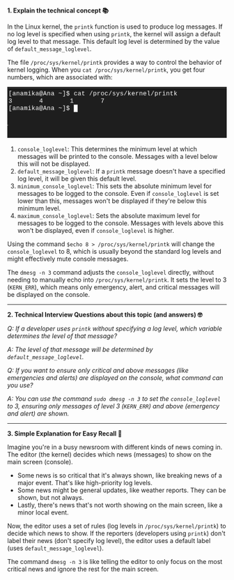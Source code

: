 **1. Explain the technical concept 📚**

In the Linux kernel, the `printk` function is used to produce log messages. If no log level is specified when using `printk`, the kernel will assign a default log level to that message. This default log level is determined by the value of `default_message_loglevel`.

The file `/proc/sys/kernel/printk` provides a way to control the behavior of kernel logging. When you `cat /proc/sys/kernel/printk`, you get four numbers, which are associated with:

![](./Screenshot%20from%202023-09-25%2022-07-31.png)

1. `console_loglevel`: This determines the minimum level at which messages will be printed to the console. Messages with a level below this will not be displayed.
2. `default_message_loglevel`: If a `printk` message doesn't have a specified log level, it will be given this default level.
3. `minimum_console_loglevel`: This sets the absolute minimum level for messages to be logged to the console. Even if `console_loglevel` is set lower than this, messages won't be displayed if they're below this minimum level.
4. `maximum_console_loglevel`: Sets the absolute maximum level for messages to be logged to the console. Messages with levels above this won't be displayed, even if `console_loglevel` is higher.

Using the command `$echo 8 > /proc/sys/kernel/printk` will change the `console_loglevel` to 8, which is usually beyond the standard log levels and might effectively mute console messages. 

The `dmesg -n 3` command adjusts the `console_loglevel` directly, without needing to manually echo into `/proc/sys/kernel/printk`. It sets the level to 3 (`KERN_ERR`), which means only emergency, alert, and critical messages will be displayed on the console.

---

**2. Technical Interview Questions about this topic (and answers) 🤓**

*Q: If a developer uses `printk` without specifying a log level, which variable determines the level of that message?*

*A: The level of that message will be determined by `default_message_loglevel`.*

*Q: If you want to ensure only critical and above messages (like emergencies and alerts) are displayed on the console, what command can you use?*

*A: You can use the command `sudo dmesg -n 3` to set the `console_loglevel` to 3, ensuring only messages of level 3 (`KERN_ERR`) and above (emergency and alert) are shown.*

---

**3. Simple Explanation for Easy Recall 🌟**

Imagine you're in a busy newsroom with different kinds of news coming in. The editor (the kernel) decides which news (messages) to show on the main screen (console). 

- Some news is so critical that it's always shown, like breaking news of a major event. That's like high-priority log levels.
- Some news might be general updates, like weather reports. They can be shown, but not always.
- Lastly, there's news that's not worth showing on the main screen, like a minor local event.

Now, the editor uses a set of rules (log levels in `/proc/sys/kernel/printk`) to decide which news to show. If the reporters (developers using `printk`) don't label their news (don't specify log level), the editor uses a default label (uses `default_message_loglevel`).

The command `dmesg -n 3` is like telling the editor to only focus on the most critical news and ignore the rest for the main screen.

